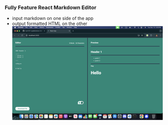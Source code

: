### Fully Feature React Markdown Editor

- input markdown on one side of the app
- output formatted HTML on the other
![Markdown-Editor](mkedi.png)

